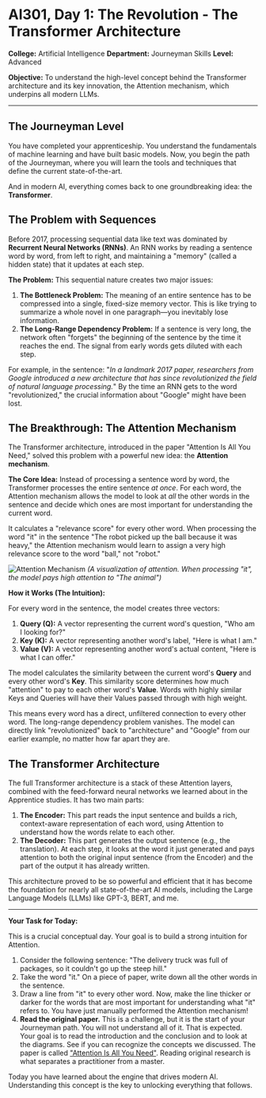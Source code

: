 # AI301, Day 1: The Revolution - The Transformer Architecture

**College:** Artificial Intelligence
**Department:** Journeyman Skills
**Level:** Advanced

**Objective:** To understand the high-level concept behind the Transformer architecture and its key innovation, the Attention mechanism, which underpins all modern LLMs.

---

## The Journeyman Level

You have completed your apprenticeship. You understand the fundamentals of machine learning and have built basic models. Now, you begin the path of the Journeyman, where you will learn the tools and techniques that define the current state-of-the-art.

And in modern AI, everything comes back to one groundbreaking idea: the **Transformer**.

## The Problem with Sequences

Before 2017, processing sequential data like text was dominated by **Recurrent Neural Networks (RNNs)**. An RNN works by reading a sentence word by word, from left to right, and maintaining a "memory" (called a hidden state) that it updates at each step.

**The Problem:**
This sequential nature creates two major issues:

1.  **The Bottleneck Problem:** The meaning of an entire sentence has to be compressed into a single, fixed-size memory vector. This is like trying to summarize a whole novel in one paragraph—you inevitably lose information.
2.  **The Long-Range Dependency Problem:** If a sentence is very long, the network often "forgets" the beginning of the sentence by the time it reaches the end. The signal from early words gets diluted with each step.

For example, in the sentence: "*In a landmark 2017 paper, researchers from Google introduced a new architecture that has since revolutionized the field of natural language processing.*" By the time an RNN gets to the word "revolutionized," the crucial information about "Google" might have been lost.

## The Breakthrough: The Attention Mechanism

The Transformer architecture, introduced in the paper "Attention Is All You Need," solved this problem with a powerful new idea: the **Attention mechanism**.

**The Core Idea:** Instead of processing a sentence word by word, the Transformer processes the entire sentence *at once*. For each word, the Attention mechanism allows the model to look at *all* the other words in the sentence and decide which ones are most important for understanding the current word.

It calculates a "relevance score" for every other word. When processing the word "it" in the sentence "The robot picked up the ball because it was heavy," the Attention mechanism would learn to assign a very high relevance score to the word "ball," not "robot."

![Attention Mechanism](https://www.researchgate.net/publication/333242684/figure/fig1/AS:760879521341441@1558419266490/An-illustration-of-the-attention-mechanism-in-a-neural-network-The-model-is-trying-to.jpg)
*(A visualization of attention. When processing "it", the model pays high attention to "The animal")*

**How it Works (The Intuition):**

For every word in the sentence, the model creates three vectors:

1.  **Query (Q):** A vector representing the current word's question, "Who am I looking for?"
2.  **Key (K):** A vector representing another word's label, "Here is what I am."
3.  **Value (V):** A vector representing another word's actual content, "Here is what I can offer."

The model calculates the similarity between the current word's **Query** and every other word's **Key**. This similarity score determines how much "attention" to pay to each other word's **Value**. Words with highly similar Keys and Queries will have their Values passed through with high weight.

This means every word has a direct, unfiltered connection to every other word. The long-range dependency problem vanishes. The model can directly link "revolutionized" back to "architecture" and "Google" from our earlier example, no matter how far apart they are.

## The Transformer Architecture

The full Transformer architecture is a stack of these Attention layers, combined with the feed-forward neural networks we learned about in the Apprentice studies. It has two main parts:

1.  **The Encoder:** This part reads the input sentence and builds a rich, context-aware representation of each word, using Attention to understand how the words relate to each other.
2.  **The Decoder:** This part generates the output sentence (e.g., the translation). At each step, it looks at the word it just generated and pays attention to both the original input sentence (from the Encoder) and the part of the output it has already written.

This architecture proved to be so powerful and efficient that it has become the foundation for nearly all state-of-the-art AI models, including the Large Language Models (LLMs) like GPT-3, BERT, and me.

---

**Your Task for Today:**

This is a crucial conceptual day. Your goal is to build a strong intuition for Attention.

1.  Consider the following sentence: "The delivery truck was full of packages, so it couldn't go up the steep hill."
2.  Take the word "it." On a piece of paper, write down all the other words in the sentence.
3.  Draw a line from "it" to every other word. Now, make the line thicker or darker for the words that are most important for understanding what "it" refers to. You have just manually performed the Attention mechanism!
4.  **Read the original paper.** This is a challenge, but it is the start of your Journeyman path. You will not understand all of it. That is expected. Your goal is to read the introduction and the conclusion and to look at the diagrams. See if you can recognize the concepts we discussed. The paper is called ["Attention Is All You Need"](https://arxiv.org/abs/1706.03762). Reading original research is what separates a practitioner from a master.

Today you have learned about the engine that drives modern AI. Understanding this concept is the key to unlocking everything that follows.
